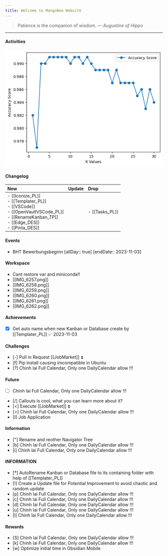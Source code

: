 ```yaml
---
title: Welcome to MangoBee Website
---
```

> Patience is the companion of wisdom.
> — <cite>Augustine of Hippo</cite>

--- 
#### Activities
![](attachments/07603c3ac364fc229dbaefe05b4fc50f.png)
#### Changelog

|   New                                                                                                                                                                                                   |   Update   |   Drop                 |
|:--------------------------------------------------------------------------------------------------------------------------------------------------------------------------------------------------------|:-----------|:-----------------------|
| <div>- [[Iconize_PL]]</div><div>- [[Templater_PL]]</div><div>- [[VSCode]]</div><div>- [[OpenVaultVSCode_PL]]</div><div>- [[RenameKanban_TP]]</div><div>- [[Edge_DES]]</div><div>- [[Pinta_DES]]</div>        |            |  - [[Tasks_PL]]        |  


#### Events
-  BHT Bewerbungsbeginn [allDay:: true]  [endDate:: 2023-11-03]
#### Workspace
- Cant restore var and miniconda!!
- [[IMG_6257.png]]
- [[IMG_6258.png]]
- [[IMG_6259.png]]
- [[IMG_6260.png]]
- [[IMG_6261.png]]
- [[IMG_6262.png]]
#### Achievements
- [x] Get auto name when new Kanban or Database create by [[Templater_PL]] ✅ 2023-11-03

#### Challenges
- [-] Pull in Request [[JobMarket]] ⏫
- [f] Pip install causing imcompatible in Ubuntu
- [?] Chinh lai Full Calendar, Only one DailyCalendar allow !!!

#### Future
- [ ] Chinh lai Full Calendar, Only one DailyCalendar allow !!!
- [/] Callouts is cool, what you can learn more about it?
- [<] Execute [[JobMarket]] ⏫
- [>] Chinh lai Full Calendar, Only one DailyCalendar allow !!!
- [I] Job Application

#### Information
- ["] Rename and reother Navigator Tree
- [b] Chinh lai Full Calendar, Only one DailyCalendar allow !!!
- [i] Chinh lai Full Calendar, Only one DailyCalendar allow !!!

#### INFORMATION
- [*] AutoRename Kanban or Database file to its containing folder with help of [[Templater_PL]]
- [!] Create a Update file for Potential Improvement to avoid chaotic and random update
- [p] Chinh lai Full Calendar, Only one DailyCalendar allow !!!
- [c] Chinh lai Full Calendar, Only one DailyCalendar allow !!!
- [d] Chinh lai Full Calendar, Only one DailyCalendar allow !!!
- [u] Chinh lai Full Calendar, Only one DailyCalendar allow !!!
- [l] Chinh lai Full Calendar, Only one DailyCalendar allow !!!

#### Rewards
- [S] Chinh lai Full Calendar, Only one DailyCalendar allow !!!
- [k] Chinh lai Full Calendar, Only one DailyCalendar allow !!!
- [w] Optimize initial time in Obsidian Mobile

